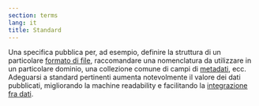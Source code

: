 ```yaml
---
section: terms
lang: it
title: Standard
---
```


Una specifica pubblica per, ad esempio, definire la struttura di un particolare [formato di file](/glossary/it/file-format/), raccomandare una nomenclatura da utilizzare in un particolare dominio, una collezione comune di campi di [metadati](/glossary/en/metadata/), ecc. Adeguarsi a standard pertinenti aumenta notevolmente il valore dei dati pubblicati, migliorando la machine readability e facilitando la [integrazione fra dati](/glossary/it/data-integration/).
